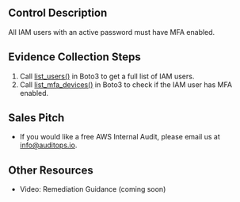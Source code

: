 ## Control Description
All IAM users with an active password must have MFA enabled.

## Evidence Collection Steps
1. Call [list_users()](https://boto3.amazonaws.com/v1/documentation/api/latest/reference/services/iam/client/list_users.html) in Boto3 to get a full list of IAM users.
2. Call [list_mfa_devices()](https://boto3.amazonaws.com/v1/documentation/api/latest/reference/services/iam/client/list_users.html) in Boto3 to check if the IAM user has MFA enabled.


## Sales Pitch
- If you would like a free AWS Internal Audit, please email us at info@auditops.io.

## Other Resources
- Video: Remediation Guidance (coming soon)
